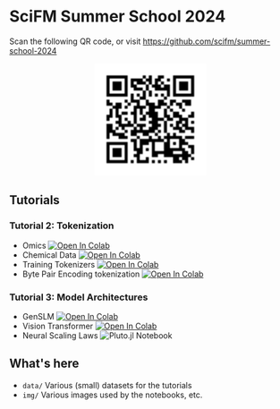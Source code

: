 # SciFM Summer School 2024

Scan the following QR code, or visit https://github.com/scifm/summer-school-2024
<p align="center">
    <img src="img/repo_qr.svg" alt="QR Code for Tutorial" width="200"/>
</p>

## Tutorials

### Tutorial 2: Tokenization

- Omics [![Open In Colab](https://colab.research.google.com/assets/colab-badge.svg)](https://colab.research.google.com/github/scifm/intro-to-tokenizers/blob/main/omics.ipynb)
- Chemical Data [![Open In Colab](https://colab.research.google.com/assets/colab-badge.svg)](https://colab.research.google.com/github/scifm/intro-to-tokenizers/blob/main/ChemicalData.ipynb)
- Training Tokenizers [![Open In Colab](https://colab.research.google.com/assets/colab-badge.svg)](https://colab.research.google.com/github/scifm/intro-to-tokenizers/blob/main/Training_Tokenizers.ipynb)
- Byte Pair Encoding tokenization [![Open In Colab](https://colab.research.google.com/assets/colab-badge.svg)](https://colab.research.google.com/github/scifm/intro-to-tokenizers/blob/main/Byte_Pair_Encoding_tokenization.ipynb)

### Tutorial 3: Model Architectures

- GenSLM [![Open In Colab](https://colab.research.google.com/assets/colab-badge.svg)](https://colab.research.google.com/github/scifm/intro-to-tokenizers/blob/main/GenSLM_Downstream.ipynb)
- Vision Transformer [![Open In Colab](https://colab.research.google.com/assets/colab-badge.svg)](https://colab.research.google.com/github/scifm/intro-to-tokenizers/blob/main/ViT_SciFM.ipynb) 
- Neural Scaling Laws ![Pluto.jl Notebook](https://img.shields.io/badge/Neural_Scaling_Laws-a?style=flat-square&logo=Julia&label=Pluto.jl&link=https%3A%2F%2Fscifm.ai%2Fsummer-school-2024%2Fneural_scaling_laws.html)


## What's here

- `data/` Various (small) datasets for the tutorials
- `img/` Various images used by the notebooks, etc.

